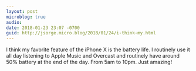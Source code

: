 ```yaml
---
layout: post
microblog: true
audio: 
date: 2018-01-23 23:07 -0700
guid: http://jsorge.micro.blog/2018/01/24/i-think-my.html
---
```

I think my favorite feature of the iPhone X is the battery life. I routinely use it all day listening to Apple Music and Overcast and routinely have around 50% battery at the end of the day. From 5am to 10pm. Just amazing!
